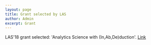 ```yaml
---
layout: page
title: Grant selected by LAS
author: Admin
excerpt: Grant
---
```

LAS'18 grant selected: 'Analytics Science with (In,Ab,De)duction'. [Link](https://docs.google.com/document/d/1I0yquKx2GErxnbiOyVw2xP4LpQH6UvaHBkHTgriHwKc/edit)
